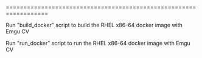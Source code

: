 ==================================================================

Run "build_docker" script to build the RHEL x86-64 docker image with Emgu CV

Run "run_docker" script to run the RHEL x86-64 docker image with Emgu CV
